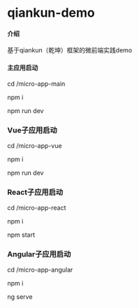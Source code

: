 # qiankun-demo

#### 介绍
基于qiankun（乾坤）框架的微前端实践demo

#### 主应用启动
cd /micro-app-main

npm i

npm run dev

### Vue子应用启动
cd /micro-app-vue

npm i

npm run dev

### React子应用启动
cd /micro-app-react

npm i

npm start

### Angular子应用启动
cd /micro-app-angular

npm i

ng serve